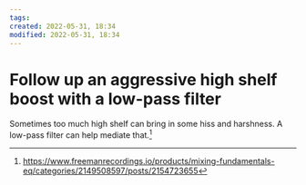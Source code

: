 ```yaml
---
tags: 
created: 2022-05-31, 18:34
modified: 2022-05-31, 18:34
---
```


# Follow up an aggressive high shelf boost with a low-pass filter
Sometimes too much high shelf can bring in some hiss and harshness. A low-pass filter can help mediate that.[^1]

[^1]: https://www.freemanrecordings.io/products/mixing-fundamentals-eq/categories/2149508597/posts/2154723655
